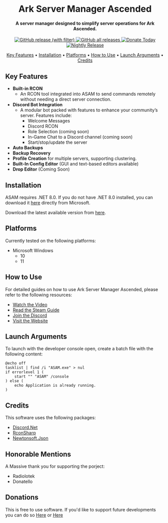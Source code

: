 <h1 align="center">
  <br>
    Ark Server Manager Ascended
  <br>
</h1>

<h4 align="center">A server manager designed to simplify server operations for Ark Ascended.</h4>

<p align="center">
  <a href="https://github.com/CSBrad/ASAM/releases" target="_blank">
    <img alt="GitHub release (with filter)" src="https://img.shields.io/github/v/release/CSBrad/ASAM">
  </a>
  
  <a href="https://github.com/CSBrad/ASAM/releases" target="_blank">
    <img alt="GitHub all releases" src="https://img.shields.io/github/downloads/CSBrad/ASAM/total">
  </a>

  <a href="https://www.paypal.com/paypalme/BradleyRye" target="_blank">
    <img alt="Donate Today" src="https://img.shields.io/badge/Donate-Today-blue">
  </a>
  
  <a href="[https://www.paypal.com/paypalme/BradleyRye](https://github.com/CSBrad/ASAM/releases/tag/v1.1.2.27)" target="_blank">
    <img alt="Nightly Release" src="https://img.shields.io/badge/Donate-Today-blue">
  </a>
  
</p>

<p align="center">
  <a href="#key-features">Key Features</a> •
  <a href="#installation">Installation</a> •
  <a href="#platforms">Platforms</a> •
  <a href="#how-to-use">How to Use</a> •
  <a href="#launch-args">Launch Arguments</a> •
  <a href="#credits">Credits</a>
</p>

## Key Features
* **Built-in RCON**
  - An RCON tool integrated into ASAM to send commands remotely without needing a direct server connection.
* **Discord Bot Integration**
  - A modular bot packed with features to enhance your community’s server. Features include:
    - Welcome Messages
    - Discord RCON
    - Role Selection (coming soon)
    - In-Game Chat to a Discord channel (coming soon)
    - Start/stop/update the server
* **Auto Backups**
* **Backup Recovery**
* **Profile Creation** for multiple servers, supporting clustering.
* **Built-In Config Editor** (GUI and text-based editors available)
* **Drop Editor** (Coming Soon)

## Installation

ASAM requires .NET 8.0. If you do not have .NET 8.0 installed, you can download it [here](https://dotnet.microsoft.com/en-us/download/dotnet/8.0) directly from Microsoft.

Download the latest available version from [here](https://github.com/CSBrad/ASAM/releases).

## Platforms
Currently tested on the following platforms:

* Microsoft Windows
  - 10
  - 11

## How to Use

For detailed guides on how to use Ark Server Manager Ascended, please refer to the following resources:

* [Watch the Video](https://www.youtube.com/watch?v=CHfZ9D54PYE&t=3s)
* [Read the Steam Guide](https://steamcommunity.com/sharedfiles/filedetails/?id=3099295123)
* [Join the Discord](https://discord.com/invite/7GQYecCgtu)
* [Visit the Website](https://bradsdigitaltools.co.uk/arkascended.php)

## Launch Arguments

To launch with the developer console open, create a batch file with the following content:

```batch
@echo off
tasklist | find /i "ASAM.exe" > nul
if errorlevel 1 (
    start "" "ASAM" /console
) else (
    echo Application is already running.
)
```

## Credits
This software uses the following packages:
*  [Discord.Net](https://github.com/discord-net/Discord.Net)
*  [RconSharp](https://github.com/stefanodriussi/rconsharp)
*  [Newtonsoft.Json](https://www.newtonsoft.com/json)

## Honorable Mentions 
A Massive thank you for supporting the porject:
* Radiolotek
* Donatello

## Donations
This is free to use software. If you'd like to support future developments you can do so [Here](https://www.paypal.com/paypalme/BradleyRye) or [Here](https://github.com/sponsors/CSBrad/)
